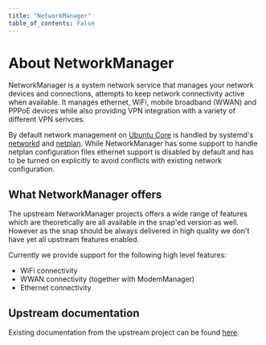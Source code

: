 ```yaml
---
title: "NetworkManager"
table_of_contents: False
---
```


# About NetworkManager

NetworkManager is a system network service that manages your network
devices and connections, attempts to keep network connectivity active
when available. It manages ethernet, WiFi, mobile broadband (WWAN) and
PPPoE devices while also providing VPN integration with a variety of
different VPN serivces.

By default network management on [Ubuntu Core](https://www.ubuntu.com/core) is
handled by systemd's
[networkd](https://www.freedesktop.org/software/systemd/man/systemd-networkd.service.html)
and [netplan](https://launchpad.net/netplan). While NetworkManager has some
support to handle netplan configuration files ethernet support is disabled by
default and has to be turned on explicitly to avoid conflicts with existing
network configuration.

## What NetworkManager offers

The upstream NetworkManager projects offers a wide range of features which
are theoretically are all available in the snap'ed version as well. However
as the snap should be always delivered in high quality we don't have yet all
upstream features enabled.

Currently we provide support for the following high level features:

 * WiFi connectivity
 * WWAN connectivity (together with ModemManager)
 * Ethernet connectivity

## Upstream documentation

Existing documentation from the upstream project can be found
[here](https://wiki.gnome.org/Projects/NetworkManager).
